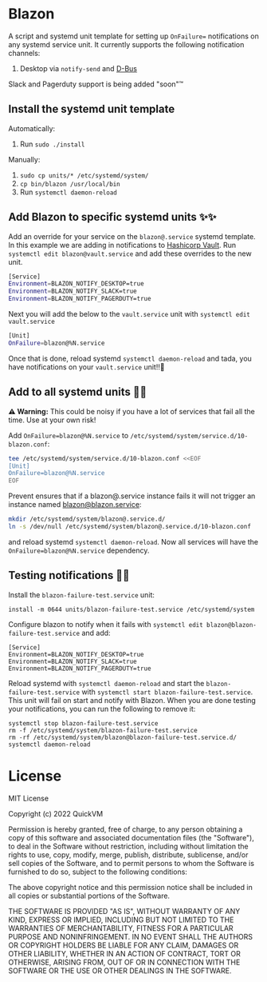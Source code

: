 # Blazon

A script and systemd unit template for setting up `OnFailure=` notifications on any systemd service unit. It currently supports the following notification channels:

1. Desktop via `notify-send` and [D-Bus](https://www.freedesktop.org/wiki/Software/dbus/)

Slack and Pagerduty support is being added "soon"™️

## Install the systemd unit template

Automatically:
1. Run `sudo ./install`

Manually:
1. `sudo cp units/* /etc/systemd/system/`
1. `cp bin/blazon /usr/local/bin`
1. Run `systemctl daemon-reload`

## Add Blazon to specific systemd units ✨✨

Add an override for your service on the `blazon@.service` systemd template. In this example we are adding in notifications to [Hashicorp Vault](https://www.vaultproject.io/). Run `systemctl edit blazon@vault.service` and add these overrides to the new unit.

```bash
[Service]
Environment=BLAZON_NOTIFY_DESKTOP=true
Environment=BLAZON_NOTIFY_SLACK=true
Environment=BLAZON_NOTIFY_PAGERDUTY=true
```

Next you will add the below to the `vault.service` unit with `systemctl edit vault.service`

```bash
[Unit]
OnFailure=blazon@%N.service
```

Once that is done, reload systemd `systemctl daemon-reload` and tada, you have notifications on your `vault.service` unit!!🎉

## Add to all systemd units 📣📣

**⚠️ Warning:** This could be noisy if you have a lot of services that fail all the time. Use at your own risk!

Add `OnFailure=blazon@%N.service` to `/etc/systemd/system/service.d/10-blazon.conf`:

```bash
tee /etc/systemd/system/service.d/10-blazon.conf <<EOF
[Unit]
OnFailure=blazon@%N.service
EOF
```

Prevent ensures that if a blazon@.service instance fails it will not trigger an instance named blazon@blazon.service:

```bash
mkdir /etc/systemd/system/blazon@.service.d/
ln -s /dev/null /etc/systemd/system/blazon@.service.d/10-blazon.conf
```

and reload systemd `systemctl daemon-reload`. Now all services will have the `OnFailure=blazon@%N.service` dependency.

## Testing notifications 🧪🧪

Install the `blazon-failure-test.service` unit:

```
install -m 0644 units/blazon-failure-test.service /etc/systemd/system
```

Configure blazon to notify when it fails with `systemctl edit blazon@blazon-failure-test.service` and add:

```
[Service]
Environment=BLAZON_NOTIFY_DESKTOP=true
Environment=BLAZON_NOTIFY_SLACK=true
Environment=BLAZON_NOTIFY_PAGERDUTY=true
```

Reload systemd with `systemctl daemon-reload` and start the `blazon-failure-test.service` with `systemctl start blazon-failure-test.service`. This unit will fail on start and notify with Blazon. When you are done testing your notifications, you can run the following to remove it:

```
systemctl stop blazon-failure-test.service
rm -f /etc/systemd/system/blazon-failure-test.service
rm -rf /etc/systemd/system/blazon@blazon-failure-test.service.d/
systemctl daemon-reload
```

# License

MIT License

Copyright (c) 2022 QuickVM

Permission is hereby granted, free of charge, to any person obtaining a copy
of this software and associated documentation files (the "Software"), to deal
in the Software without restriction, including without limitation the rights
to use, copy, modify, merge, publish, distribute, sublicense, and/or sell
copies of the Software, and to permit persons to whom the Software is
furnished to do so, subject to the following conditions:

The above copyright notice and this permission notice shall be included in all
copies or substantial portions of the Software.

THE SOFTWARE IS PROVIDED "AS IS", WITHOUT WARRANTY OF ANY KIND, EXPRESS OR
IMPLIED, INCLUDING BUT NOT LIMITED TO THE WARRANTIES OF MERCHANTABILITY,
FITNESS FOR A PARTICULAR PURPOSE AND NONINFRINGEMENT. IN NO EVENT SHALL THE
AUTHORS OR COPYRIGHT HOLDERS BE LIABLE FOR ANY CLAIM, DAMAGES OR OTHER
LIABILITY, WHETHER IN AN ACTION OF CONTRACT, TORT OR OTHERWISE, ARISING FROM,
OUT OF OR IN CONNECTION WITH THE SOFTWARE OR THE USE OR OTHER DEALINGS IN THE
SOFTWARE.
